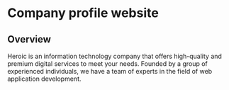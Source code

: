 # Company profile website

## Overview

Heroic is an information technology company that offers high-quality and premium digital services to meet your needs. Founded by a group of experienced individuals, we have a team of experts in the field of web application development.
